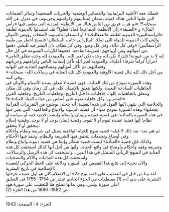 ------------------------------------------------------------------------

فتملك معه الأغلبية البرلمانية! والدساتير الوضعية! والحريات الصحفية!
وسائر الضمانات التي ظنها الناس هناك كفيلة بضمان إنسانيتهم وكرامتهم
وحريتهم، في معزل عن الله سبحانه!!! «ثم هرب فريق من الناس هناك من الأنظمة
الفردية التي يطغى فيها «رأس المال» و «الطبقة» إلى الأنظمة الجماعية!
فماذا فعلوا؟ لقد استبدلوا بالدينونة لطبقة «الرأسماليين» الدينونة لطبقة
«الصعاليك» ! أو استبدلوا بالدينونة لأصحاب رؤوس الأموال والشركات الدينونة
للدولة التي تملك المال إلى جانب السلطان! فتصبح أخطر من طبقة الرأسماليين!
«وفي كل حالة، وفي كل وضع، وفي كل نظام، دان البشر فيه للبشر، دفعوا من
أموالهم ومن أرواحهم الضريبة الفادحة. دفعوها للأرباب المتنوعة في كل
حال.  
«إنه لا بد من عبودية! فإن لا تكن لله وحده تكن لغير الله.. والعبودية لله
وحده تطلق الناس أحراراً كراماً شرفاء أعلياء.. والعبودية لغير الله تأكل
إنسانية الناس وكرامتهم وحرياتهم وفضائلهم. ثم تأكل أموالهم ومصالحهم
المادية في النهاية.  
«من أجل ذلك كله تنال قضية الألوهية والعبودية كل تلك العناية في رسالات
الله- سبحانه- وفي كتبه..  
وهذه السورة نموذج من تلك العناية.. فهي قضية لا تتعلق بعبدة الأصنام
والأوثان في الجاهليات الساذجة البعيدة. ولكنها تتعلق بالإنسان كله، في كل
زمان وفي كل مكان وتتعلق بالجاهليات كلها.. جاهليات ما قبل التاريخ،
وجاهليات التاريخ. وجاهلية القرن العشرين. وكل جاهلية تقوم على أساس من
عبادة العباد للعباد» «1» .  
والخلاصة التي ينتهي إليها القول في هذه القضية: أنه يتجلى بوضوح من
التقريرات القرآنية بجملتها- وهذه السورة نموذج منها- أن قضية الدينونة
والاتباع والحاكمية- التي يعبر عنها في هذه السورة بالعبادة- هي قضية عقيدة
وإيمان وإسلام وليست قضية فقه أو سياسة أو نظام! إنها قضية عقيدة تقوم أو
لا تقوم. وقضية إيمان يوجد أو لا يوجد. وقضية إسلام يتحقق أو لا يتحقق..  
ثم هي بعد- بعد ذلك لا قبله- قضية منهج للحياة الواقعية يتمثل في شريعة
ونظام وأحكام وفي أوضاع وتجمعات تتحقق فيها الشريعة والنظام. وتنفذ فيها
الأحكام.  
وكذلك فإن قضية «العبادة» ليست قضية شعائر وإنما هي قضية دينونة واتباع
ونظام وشريعة وفقه وأحكام وأوضاع في واقع الحياة.. وأنها من أجل أنها كذلك
استحقت كل هذه العناية في المنهج الرباني المتمثل في هذا الدين.. واستحقت
كل هذه الرسل والرسالات. واستحقت كل هذه العذابات والآلام والتضحيات.  
والآن نجيء إلى تتابع هذا القصص في السورة ودلالته على الخط الحركي للعقيدة
الإسلامية في تاريخ البشرية:  
لقد بينا من قبل في التعقيب على قصة نوح «2» أن الإسلام كان هو أول عقيدة
عرفتها البشرية على يدي آدم (1) مقتطفات من الجزء الحادي عشر ص 1754- 1755
في التعليق على سورة يونس. وهي بذاتها تصلح هنا للتعقيب على سورة هود!  
(2) ص 1882- 1886 من هذا الجزء.

------------------------------------------------------------------------

الجزء: 4 ¦ الصفحة: 1943
